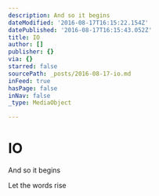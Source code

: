```yaml
---
description: And so it begins
dateModified: '2016-08-17T16:15:22.154Z'
datePublished: '2016-08-17T16:15:43.052Z'
title: IO
author: []
publisher: {}
via: {}
starred: false
sourcePath: _posts/2016-08-17-io.md
inFeed: true
hasPage: false
inNav: false
_type: MediaObject

---
```

# IO

And so it begins

Let the words rise